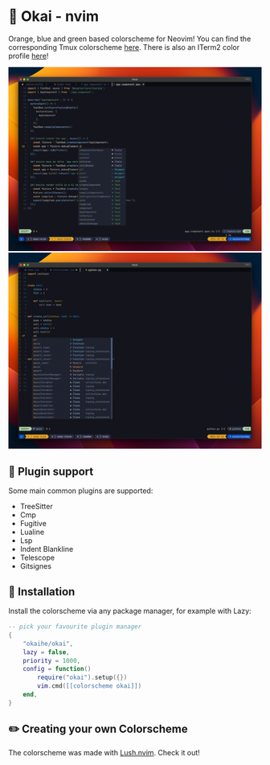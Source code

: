 # 🍊 Okai - nvim

Orange, blue and green based colorscheme for Neovim!
You can find the corresponding Tmux colorscheme [here](https://github.com/okaihe/tmux-okai). There is also an ITerm2 color profile [here](./extra/iterm2-okai.itermcolors)!

![Screenshot1](./doc/screenshot1.jpeg)
![Screenshot1](./doc/screenshot2.jpeg)

## 🔌 Plugin support

Some main common plugins are supported:

- TreeSitter
- Cmp
- Fugitive
- Lualine
- Lsp
- Indent Blankline
- Telescope
- Gitsignes

## 🚀 Installation

Install the colorscheme via any package manager, for example with Lazy:

```lua
-- pick your favourite plugin manager
{
    "okaihe/okai",
    lazy = false,
    priority = 1000,
    config = function()
        require("okai").setup({})
        vim.cmd([[colorscheme okai]])
    end,
}
```

## ✏️  Creating your own Colorscheme

The colorscheme was made with [Lush.nvim](https://github.com/rktjmp/lush.nvim). Check it out!
